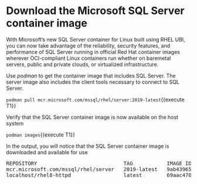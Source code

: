 # Download the Microsoft SQL Server container image

With Microsoft’s new SQL Server container for Linux built using RHEL UBI, you can now take 
advantage of the reliability, security features, and performance of SQL Server running in 
official Red Hat container images wherever OCI-compliant Linux containers run whether on 
baremetal servers, public and private clouds, or virtualized infrastructure.  

Use *podman* to get the container image that includes SQL Server. The server image also includes the client tools necessary to connect to SQL Server.

`podman pull mcr.microsoft.com/mssql/rhel/server:2019-latest`{{execute T1}}

Verify that the SQL Server container image is now available on the host system

`podman images`{{execute T1}}

In the output, you will notice that the SQL Server container image is downloaded and available for use

<pre class="file">
REPOSITORY                            TAG           IMAGE ID       CREATED       SIZE
mcr.microsoft.com/mssql/rhel/server   2019-latest   9ab439659123   6 weeks ago   1.59 GB
localhost/rhel8-httpd                 latest        69aac470f62d   7 weeks ago   617 MB
</pre>
